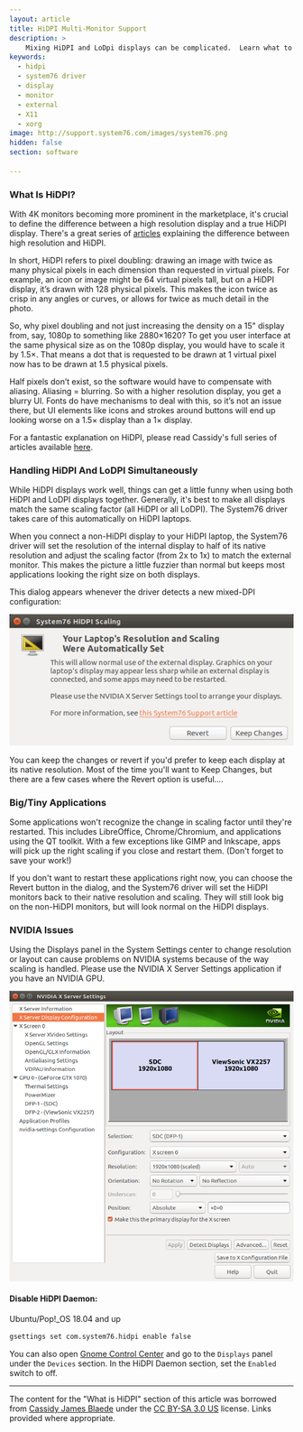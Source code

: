 ```yaml
---
layout: article
title: HiDPI Multi-Monitor Support
description: >
    Mixing HiDPI and LoDpi displays can be complicated.  Learn what to do and how System76 automates this for you!
keywords:
  - hidpi
  - system76 driver
  - display
  - monitor
  - external
  - X11
  - xorg
image: http://support.system76.com/images/system76.png
hidden: false
section: software

---
```


### What Is HiDPI?

With 4K monitors becoming more prominent in the marketplace, it's crucial to define the difference between a high resolution display and a true HiDPI display. There's a great series of [articles](https://medium.com/elementaryos/what-is-hidpi-and-why-does-it-matter-b024eabea20d) explaining the difference between high resolution and HiDPI.

In short, HiDPI refers to pixel doubling: drawing an image with twice as many physical pixels in each dimension than requested in virtual pixels. For example, an icon or image might be 64 virtual pixels tall, but on a HiDPI display, it’s drawn with 128 physical pixels. This makes the icon twice as crisp in any angles or curves, or allows for twice as much detail in the photo.

So, why pixel doubling and not just increasing the density on a 15" display from, say, 1080p to something like 2880×1620? To get you user interface at the same physical size as on the 1080p display, you would have to scale it by 1.5×. That means a dot that is requested to be drawn at 1 virtual pixel now has to be drawn at 1.5 physical pixels.

Half pixels don’t exist, so the software would have to compensate with aliasing. Aliasing = blurring. So with a higher resolution display, you get a blurry UI. Fonts do have mechanisms to deal with this, so it’s not an issue there, but UI elements like icons and strokes around buttons will end up looking worse on a 1.5× display than a 1× display.

For a fantastic explanation on HiDPI, please read Cassidy's full series of articles available [here](https://medium.com/elementaryos/tagged/hidpi).

### Handling HiDPI And LoDPI Simultaneously

While HiDPI displays work well, things can get a little funny when using both HiDPI and LoDPI displays together.  Generally, it's best to make all displays match the same scaling factor (all HiDPI or all LoDPI).  The System76 driver takes care of this automatically on HiDPI laptops.

When you connect a non-HiDPI display to your HiDPI laptop, the System76 driver will set the resolution of the internal display to half of its native resolution and adjust the scaling factor (from 2x to 1x) to match the external monitor.  This makes the picture a little fuzzier than normal but keeps most applications looking the right size on both displays.

This dialog appears whenever the driver detects a new mixed-DPI configuration:

![Dialog Screenshot](/images/hidpi-multi-monitor/dialog.png)

You can keep the changes or revert if you'd prefer to keep each display at its native resolution.  Most of the time you'll want to Keep Changes, but there are a few cases where the Revert option is useful....

### Big/Tiny Applications

Some applications won't recognize the change in scaling factor until they're restarted.  This includes LibreOffice, Chrome/Chromium, and applications using the QT toolkit.  With a few exceptions like GIMP and Inkscape, apps will pick up the right scaling if you close and restart them.  (Don't forget to save your work!)

If you don't want to restart these applications right now, you can choose the Revert button in the dialog, and the System76 driver will set the HiDPI monitors back to their native resolution and scaling.  They will still look big on the non-HiDPI monitors, but will look normal on the HiDPI displays.

### NVIDIA Issues

Using the Displays panel in the System Settings center to change resolution or layout can cause problems on NVIDIA systems because of the way scaling is handled.  Please use the NVIDIA X Server Settings application if you have an NVIDIA GPU.  

![X Server Display Configuration](/images/hidpi-multi-monitor/nvidia-display-settings.png)

#### Disable HiDPI Daemon:

Ubuntu/Pop!_OS 18.04 and up

```bash
gsettings set com.system76.hidpi enable false
```

You can also open <u>Gnome Control Center</u> and go to the `Displays` panel under the `Devices` section. In the HiDPI Daemon section, set the `Enabled` switch to off.

---

The content for the "What is HiDPI" section of this article was borrowed from [Cassidy James Blaede](https://medium.com/@cassidyjames) under the [CC BY-SA 3.0 US](https://creativecommons.org/licenses/by-sa/3.0/us/) license. Links provided where appropriate.
